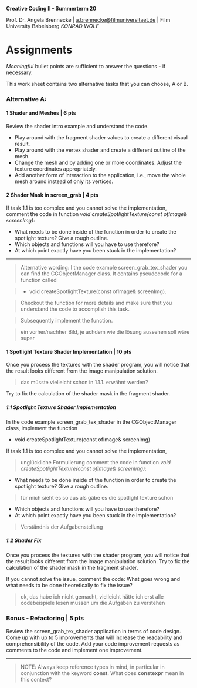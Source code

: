<!-- ---  
title: Creative Coding II
author: Angela Brennecke
affiliation: Film University Babelsberg KONRAD WOLF
date: Summer term 20
---   -->
**Creative Coding II - Summerterm 20**

Prof. Dr. Angela Brennecke | a.brennecke@filmuniversitaet.de | Film University Babelsberg *KONRAD WOLF*


# Assignments

_Meaningful_ bullet points are sufficient to answer the questions - if necessary.

This work sheet contains two alternative tasks that you can choose, A or B.

### Alternative A:

#### 1 Shader and Meshes | 6 pts

Review the shader intro example and understand the code. 

- Play around with the fragment shader values to create a different visual result.
- Play around with the vertex shader and create a different outline of the mesh.
- Change the mesh and by adding one or more coordinates. Adjust the texture coordinates appropriately. 
- Add another form of interaction to the application, i.e., move the whole mesh around instead of only its vertices.

#### 2 Shader Mask in screen_grab | 4 pts
If task 1.1 is too complex and you cannot solve the implementation, comment the code in function *void createSpotlightTexture(const ofImage& screenImg)*:
- What needs to be done inside of the function in order to create the spotlight texture? Give a rough outline.
- Which objects and functions will you have to use therefore? 
- At which point exactly have you been stuck in the implementation?

--- 

> Alternative wording: I the code example screen_grab_tex_shader you can find the CGObjectManager class. It contains pseudocode for a function called

> - void createSpotlightTexture(const ofImage& screenImg).

> Checkout the function for more details and make sure that you understand the code to accomplish this task.

> Subsequently implement the function. 

> ein vorher/nachher Bild, je achdem wie die lösung aussehen soll wäre super 

#### 1 Spotlight Texture Shader Implementation | 10 pts

Once you process the textures with the shader program, you will notice that the result looks different from the image manipulation solution.

> das müsste vielleicht schon in 1.1.1. erwähnt werden?

Try to fix the calculation of the shader mask in the fragment shader. 

##### 1.1 Spotlight Texture Shader Implementation

In the code example screen_grab_tex_shader in the CGObjectManager class, implement the function 

- void createSpotlightTexture(const ofImage& screenImg)

If task 1.1 is too complex and you cannot solve the implementation, 
> unglückliche Formulierung
comment the code in function *void createSpotlightTexture(const ofImage& screenImg)*:
- What needs to be done inside of the function in order to create the spotlight texture? Give a rough outline.
>  für mich sieht es so aus als gäbe es die  spotlight texture schon
- Which objects and functions will you have to use therefore? 
- At which point exactly have you been stuck in the implementation?
> Verständnis der Aufgabenstellung

##### 1.2 Shader Fix

Once you process the textures with the shader program, you will notice that the result looks different from the image manipulation solution. Try to fix the calculation of the shader mask in the fragment shader. 

If you cannot solve the issue, comment the code: What goes wrong and what needs to be done theoretically to fix the issue?

> ok, das habe ich nicht gemacht, vielleicht hätte ich erst alle codebeispiele lesen müssen um die Aufgaben zu verstehen

### Bonus - Refactoring | 5 pts

Review the screen_grab_tex_shader application in terms of code design. Come up with up to 5 improvements that will increase the readability and comprehensibility of the code. Add your code improvement requests as comments to the code and implement one improvement.

--- 

> NOTE: Always keep reference types in mind, in particular in conjunction with the keyword **const**.
> What does **constexpr** mean in this context?
